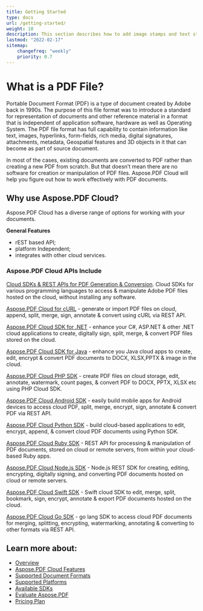 ```yaml
---
title: Getting Started
type: docs
url: /getting-started/
weight: 10
description: This section describes how to add image stamps and text stamps to a PDF page with Aspose.PDF Cloud.
lastmod: "2022-02-17"
sitemap:
    changefreq: "weekly"
    priority: 0.7
---
```


# What is a PDF File?

Portable Document Format (PDF) is a type of document created by Adobe back in 1990s. The purpose of this file format was to introduce a standard for representation of documents and other reference material in a format that is independent of application software, hardware as well as Operating System. The PDF file format has full capability to contain information like text, images, hyperlinks, form-fields, rich media, digital signatures, attachments, metadata, Geospatial features and 3D objects in it that can become as part of source document.

In most of the cases, existing documents are converted to PDF rather than creating a new PDF from scratch. But that doesn’t mean there are no software for creation or manipulation of PDF files. Aspose.PDF Cloud will help you figure out how to work effectively with PDF documents.

## Why use Aspose.PDF Cloud?

Aspose.PDF Cloud has a diverse range of options for working with your documents. 

**General Features**

- rEST based API;
- platform Independent;
- integrates with other cloud services.

### Aspose.PDF Cloud APIs Include

[Cloud SDKs & REST APIs for PDF Generation & Conversion](https://products.aspose.cloud/pdf/family/). Cloud SDKs for various programming languages to access & manipulate Adobe PDF files hosted on the cloud, without installing any software.

[Aspose.PDF Cloud for cURL](https://products.aspose.cloud/pdf/curl/) - generate or import PDF files on cloud, append, split, merge, sign, annotate & convert using cURL via REST API.

[Aspose.PDF Cloud SDK for .NET](https://products.aspose.cloud/pdf/net/) - enhance your C#, ASP.NET & other .NET cloud applications to create, digitally sign, split, merge, & convert PDF files stored on the cloud.

[Aspose.PDF  Cloud SDK for Java](https://products.aspose.cloud/pdf/java/) - enhance you Java cloud apps to create, edit, encrypt & convert PDF documents to DOCX, XLSX,PPTX & image in the cloud.

[Aspose.PDF Cloud PHP SDK](https://products.aspose.cloud/pdf/php/) - create PDF files on cloud storage, edit, annotate, watermark, count pages, & convert PDF to DOCX, PPTX, XLSX etc using PHP Cloud SDK.

[Aspose.PDF Cloud Android SDK](https://products.aspose.cloud/pdf/android/) - easily build mobile apps for Android devices to access cloud PDF, split, merge, encrypt, sign, annotate & convert PDF via REST API.

[Aspose.PDF Cloud Python SDK](https://products.aspose.cloud/pdf/python/) - build cloud-based applications to edit, encrypt, append, & convert cloud PDF documents using Python SDK.

[Aspose.PDF Cloud Ruby SDK](https://products.aspose.cloud/pdf/ruby/) - REST API for processing & manipulation of PDF documents, stored on cloud or remote servers, from within your cloud-based Ruby apps.

[Aspose.PDF Cloud Node.js SDK](https://products.aspose.cloud/pdf/nodejs/) - Node.js REST SDK for creating, editing, encrypting, digitally signing, and converting PDF documents hosted on cloud or remote servers.

[Aspose.PDF Cloud Swift SDK](https://products.aspose.cloud/pdf/swift/) - Swift cloud SDK to edit, merge, split, bookmark, sign, encrypt, annotate & export PDF documents hosted on the cloud.

[Aspose.PDF Cloud Go SDK](https://products.aspose.cloud/pdf/go/) - go lang SDK to access cloud PDF documents for merging, splitting, encrypting, watermarking, annotating & converting to other formats via REST API.

## Learn more about:

- [Overview](/pdf/overview/)
- [Aspose.PDF Cloud Features](/pdf/aspose-pdf-cloud-features/)
- [Supported Document Formats](/pdf/supported-document-formats/)
- [Supported Platforms](/pdf/supported-platforms/)
- [Available SDKs](/pdf/available-sdks/)
- [Evaluate Aspose.PDF](/pdf/evaluate-aspose-pdf/)
- [Pricing Plan](/pdf/pricing-plan/)